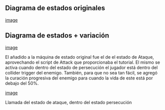 ## Diagrama de estados originales

[image](https://i.imgur.com/sTfmAmp.png)

## Diagrama de estados + variación

[image](https://i.imgur.com/UBNABPe.png)

El añadido a la máquina de estado original fue el de el estado de Ataque, aprovechando el script de Attack que proporcionaba el tutorial. El mismo se activa cuando dentro del estado de persecución el jugador está dentro del collider trigger del enemigo. También, para que no sea tan fácil, se agregó la curación progresiva del enemigo para cuando la vida de este está por debajo del 50%.

[image](https://i.imgur.com/ftDUZWI.png)

Llamada del estado de ataque, dentro del estado persecución

